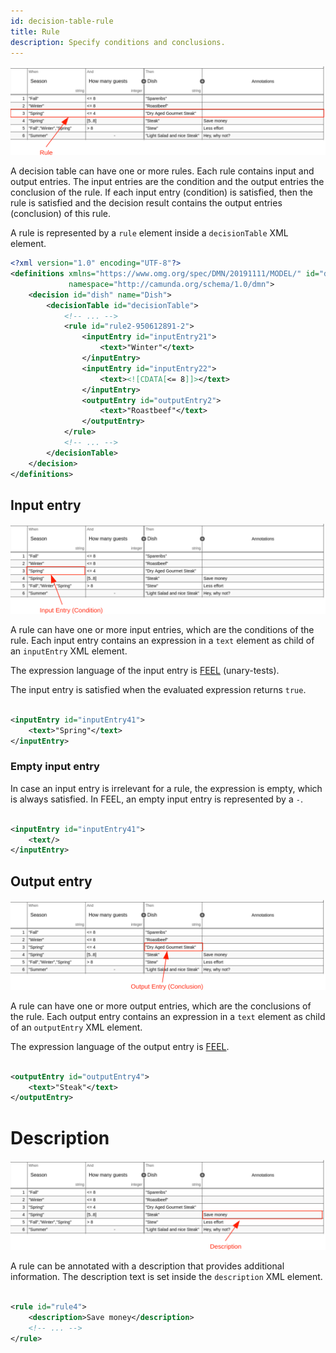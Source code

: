 ```yaml
---
id: decision-table-rule
title: Rule
description: Specify conditions and conclusions.
---
```


![Rule](assets/decision-table/rule.png)

A decision table can have one or more rules. Each rule contains input and output entries. The input entries are the
condition and the output entries the conclusion of the rule. If each input entry (condition) is satisfied, then the rule
is satisfied and the decision result contains the output entries
(conclusion) of this rule.

A rule is represented by a `rule` element inside a `decisionTable` XML element.

```xml
<?xml version="1.0" encoding="UTF-8"?>
<definitions xmlns="https://www.omg.org/spec/DMN/20191111/MODEL/" id="definitions" name="definitions"
             namespace="http://camunda.org/schema/1.0/dmn">
    <decision id="dish" name="Dish">
        <decisionTable id="decisionTable">
            <!-- ... -->
            <rule id="rule2-950612891-2">
                <inputEntry id="inputEntry21">
                    <text>"Winter"</text>
                </inputEntry>
                <inputEntry id="inputEntry22">
                    <text><![CDATA[<= 8]]></text>
                </inputEntry>
                <outputEntry id="outputEntry2">
                    <text>"Roastbeef"</text>
                </outputEntry>
            </rule>
            <!-- ... -->
        </decisionTable>
    </decision>
</definitions>
```

## Input entry

![Input Entry](assets/decision-table/input-entry.png)

A rule can have one or more input entries, which are the conditions of the rule. Each input entry contains an expression
in a `text` element as child of an
`inputEntry` XML element.

The expression language of the input entry is [FEEL](/reference/feel/language-guide/feel-unary-tests.md) (unary-tests).

The input entry is satisfied when the evaluated expression returns `true`.

```xml

<inputEntry id="inputEntry41">
    <text>"Spring"</text>
</inputEntry>
```

### Empty input entry

In case an input entry is irrelevant for a rule, the expression is empty, which is always satisfied. In FEEL, an empty
input entry is represented by a `-`.

```xml

<inputEntry id="inputEntry41">
    <text/>
</inputEntry>
```

## Output entry

![Output Entry](assets/decision-table/output-entry.png)

A rule can have one or more output entries, which are the conclusions of the rule. Each output entry contains an
expression in a `text` element as child of an `outputEntry` XML element.

The expression language of the output entry is [FEEL](/reference/feel/language-guide/feel-expressions-introduction.md).

```xml

<outputEntry id="outputEntry4">
    <text>"Steak"</text>
</outputEntry>
```

# Description

![Description](assets/decision-table/description.png)

A rule can be annotated with a description that provides additional information. The description text is set inside
the `description` XML element.

```xml

<rule id="rule4">
    <description>Save money</description>
    <!-- ... -->
</rule>
```
